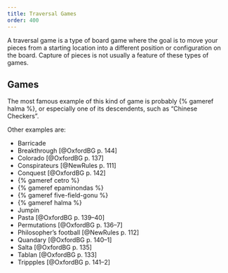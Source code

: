 ```yaml
---
title: Traversal Games
order: 400
---
```


<p class="lead">A traversal game is a type of board game where the goal is to move your pieces
from a starting location into a different position or configuration on the
board. Capture of pieces is not usually a feature of these types of games.</p>

## Games

The most famous example of this kind of game is probably {% gameref halma %}, or
especially one of its descendents, such as “Chinese Checkers”.

Other examples are:
* Barricade
* Breakthrough [@OxfordBG p. 144]
* Colorado  [@OxfordBG p. 137]
* <span lang="fr">Conspirateurs</span>  [@NewRules p. 111]
* Conquest [@OxfordBG p. 142]
* {% gameref cetro %}
* {% gameref epaminondas %}
* {% gameref five-field-gonu %}
* {% gameref halma %}
* Jumpin
* Pasta  [@OxfordBG p. 139–40]
* Permutations  [@OxfordBG p. 136–7]
* Philosopher’s football [@NewRules p. 112]
* Quandary  [@OxfordBG p. 140–1]
* Salta [@OxfordBG p. 135]
* Tablan [@OxfordBG p. 133]
* Trippples [@OxfordBG p. 141–2]
